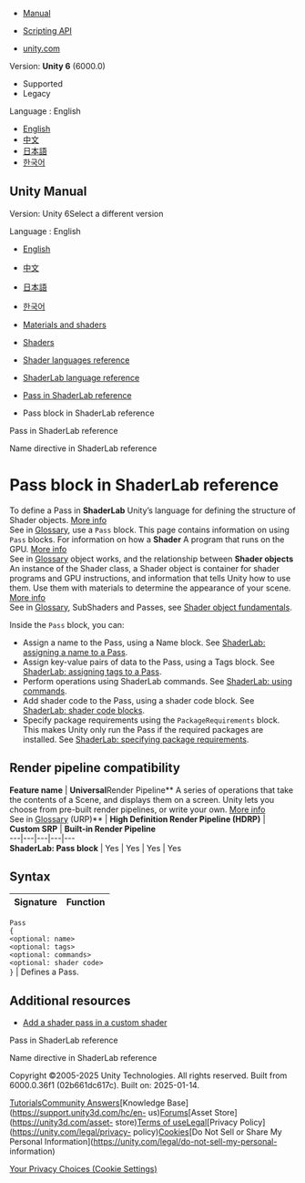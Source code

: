 [](https://docs.unity3d.com)

  * [Manual](../Manual/index.html)
  * [Scripting API](../ScriptReference/index.html)

  * [unity.com](https://unity.com/)

Version: **Unity 6** (6000.0)

  * Supported
  * Legacy

Language : English

  * [English](/Manual/SL-Pass.html)
  * [中文](/cn/current/Manual/SL-Pass.html)
  * [日本語](/ja/current/Manual/SL-Pass.html)
  * [한국어](/kr/current/Manual/SL-Pass.html)

[](https://docs.unity3d.com)

## Unity Manual

Version: Unity 6Select a different version

Language : English

  * [English](/Manual/SL-Pass.html)
  * [中文](/cn/current/Manual/SL-Pass.html)
  * [日本語](/ja/current/Manual/SL-Pass.html)
  * [한국어](/kr/current/Manual/SL-Pass.html)

  * [Materials and shaders](materials-and-shaders.html)
  * [Shaders](Shaders.html)
  * [Shader languages reference](shaders-reference.html)
  * [ShaderLab language reference](SL-Reference.html)
  * [Pass in ShaderLab reference](SL-SubShader-pass.html)
  * Pass block in ShaderLab reference

[](SL-SubShader-pass.html)

Pass in ShaderLab reference

[](SL-Name.html)

Name directive in ShaderLab reference

# Pass block in ShaderLab reference

To define a Pass in **ShaderLab** Unity’s language for defining the structure
of Shader objects. [More info](SL-Shader.html)  
See in [Glossary](Glossary.html#ShaderLab), use a `Pass` block. This page
contains information on using `Pass` blocks. For information on how a
**Shader** A program that runs on the GPU. [More info](Shaders.html)  
See in [Glossary](Glossary.html#Shader) object works, and the relationship
between **Shader objects** An instance of the Shader class, a Shader object is
container for shader programs and GPU instructions, and information that tells
Unity how to use them. Use them with materials to determine the appearance of
your scene. [More info](shader-objects.html)  
See in [Glossary](Glossary.html#Shaderobject), SubShaders and Passes, see
[Shader object fundamentals](Shaders.html).

Inside the `Pass` block, you can:

  * Assign a name to the Pass, using a Name block. See [ShaderLab: assigning a name to a Pass](SL-Name.html).
  * Assign key-value pairs of data to the Pass, using a Tags block. See [ShaderLab: assigning tags to a Pass](SL-PassTags.html).
  * Perform operations using ShaderLab commands. See [ShaderLab: using commands](SL-Reference.html).
  * Add shader code to the Pass, using a shader code block. See [ShaderLab: shader code blocks](shader-shaderlab-code-blocks.html).
  * Specify package requirements using the `PackageRequirements` block. This makes Unity only run the Pass if the required packages are installed. See [ShaderLab: specifying package requirements](SL-PackageRequirements.html).

## Render pipeline compatibility

**Feature name** | **Universal**Render Pipeline** A series of operations that take the contents of a Scene, and displays them on a screen. Unity lets you choose from pre-built render pipelines, or write your own. [More info](render-pipelines.html)  
See in [Glossary](Glossary.html#Renderpipeline) (URP)** | **High Definition Render Pipeline (HDRP)** | **Custom SRP** | **Built-in Render Pipeline**  
---|---|---|---|---  
**ShaderLab: Pass block** | Yes | Yes | Yes | Yes  
  
## Syntax

**Signature** | **Function**  
---|---  
`Pass`  
`{`  
`<optional: name>`  
`<optional: tags>`  
`<optional: commands>`  
`<optional: shader code>`  
`}` | Defines a Pass.  
  
## Additional resources

  * [Add a shader pass in a custom shader](writing-shader-create-shader-pass.html)

[](SL-SubShader-pass.html)

Pass in ShaderLab reference

[](SL-Name.html)

Name directive in ShaderLab reference

Copyright ©2005-2025 Unity Technologies. All rights reserved. Built from
6000.0.36f1 (02b661dc617c). Built on: 2025-01-14.

[Tutorials](https://learn.unity.com/)[Community
Answers](https://answers.unity3d.com)[Knowledge
Base](https://support.unity3d.com/hc/en-
us)[Forums](https://forum.unity3d.com)[Asset Store](https://unity3d.com/asset-
store)[Terms of
use](https://docs.unity3d.com/Manual/TermsOfUse.html)[Legal](https://unity.com/legal)[Privacy
Policy](https://unity.com/legal/privacy-
policy)[Cookies](https://unity.com/legal/cookie-policy)[Do Not Sell or Share
My Personal Information](https://unity.com/legal/do-not-sell-my-personal-
information)

[Your Privacy Choices (Cookie Settings)](javascript:void\(0\);)

